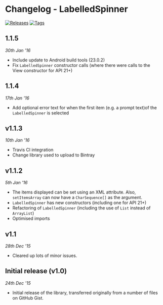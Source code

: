 # Changelog - LabelledSpinner

[![Releases](https://img.shields.io/badge/LabelledSpinner-releases-blue.svg)](https://github.com/FarbodSalamat-Zadeh/LabelledSpinner/releases)
[![Tags](https://img.shields.io/badge/LabelledSpinner-tags-FF69B4.svg)](https://github.com/FarbodSalamat-Zadeh/LabelledSpinner/tags)

## 1.1.5
_30th Jan '16_
- Include update to Android build tools (23.0.2)
- Fix `LabelledSpinner` constructor calls (where there were calls to the View constructor for API 21+)

## 1.1.4
_17th Jan '16_
- Add optional error text for when the first item (e.g. a prompt text)of the `LabelledSpinner` is selected

## v1.1.3
_10th Jan '16_
- Travis CI integration
- Change library used to upload to Bintray

## v1.1.2
_5th Jan '16_
- The items displayed can be set using an XML attribute. Also, `setItemsArray` can now have a `CharSequence[]` as the argument.
- `LabelledSpinner` has new constructors (including one for API 21+)
- Refactoring of `LabelledSpinner` (including the use of `List` instead of `ArrayList`)
- Optimised imports

## v1.1
_28th Dec '15_
- Cleared up lots of minor issues.

## Initial release (v1.0)
_24th Dec '15_
- Initial release of the library, transferred originally from a number of files on GitHub Gist.
